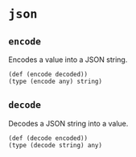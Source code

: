 # `json`

## `encode`

Encodes a value into a JSON string.

```coel
(def (encode decoded))
(type (encode any) string)
```

## `decode`

Decodes a JSON string into a value.

```coel
(def (decode encoded))
(type (decode string) any)
```

